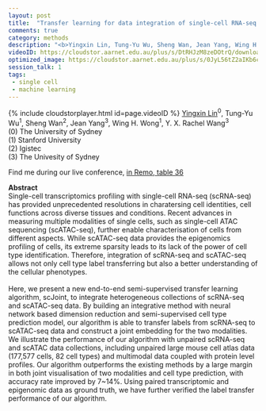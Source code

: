 ```yaml
---
layout: post
title:  "Transfer learning for data integration of single-cell RNA-seq and ATAC-seq"
comments: true
category: methods
description: "<b>Yingxin Lin, Tung-Yu Wu, Sheng Wan, Jean Yang, Wing H. Wong, Y. X. Rachel Wang</b><br/>Single-cell transcriptomics profiling with single-..."
videoID: https://cloudstor.aarnet.edu.au/plus/s/DtRHJzM8zeDOtrQ/download
optimized_image: https://cloudstor.aarnet.edu.au/plus/s/0JyL56tZ2aIKb6c/download
session_talk: 1
tags:
 - single cell
 - machine learning
---
```

{% include cloudstorplayer.html id=page.videoID %}
<u>Yingxin Lin</u><sup>0</sup>, Tung-Yu Wu<sup>1</sup>, Sheng Wan<sup>2</sup>, Jean Yang<sup>3</sup>, Wing H. Wong<sup>1</sup>, Y. X. Rachel Wang<sup>3</sup><br/>
\(0\) The University of Sydney<br/>
\(1\) Stanford University<br/>
\(2\) Igistec<br/>
\(3\) The Univesity of Sydney

Find me during our live conference, [in Remo, table 36](https://remo.co)

<b>Abstract</b><br/>
Single-cell transcriptomics profiling with single-cell RNA-seq \(scRNA-seq\) has provided unprecedented resolutions in charatersing cell identities, cell functions across diverse tissues and conditions. Recent advances in measuring multiple modalities of single cells, such as single-cell ATAC sequencing \(scATAC-seq\), further enable characterisation of cells from different aspects. While scATAC-seq data provides the epigenomics profiling of cells, its extreme sparsity leads to its lack of the power of cell type identification. Therefore, integration of scRNA-seq and scATAC-seq allows not only cell type label transferring but also a better understanding of the cellular phenotypes. <br/><br/>Here, we present a new end-to-end semi-supervised transfer learning algorithm, scJoint, to integrate heterogeneous collections of scRNA-seq and scATAC-seq data.  By building an integrative method with neural network based dimension reduction and semi-supervised cell type prediction model, our algorithm is able to transfer labels from scRNA-seq to scATAC-seq data and construct a joint embedding for the two modalities. We illustrate the performance of our algorithm with unpaired scRNA-seq and scATAC data collections, including unpaired large mouse cell atlas data \(177,577 cells, 82 cell types\) and multimodal data coupled with protein level profiles. Our algorithm outperforms the existing methods by a large margin in both joint visualisation of two modalities and cell type prediction, with accuracy rate improved by 7~14%. Using paired transcriptomic and epigenomic data as ground truth, we have further verified the label transfer performance of our algorithm.<br/>

